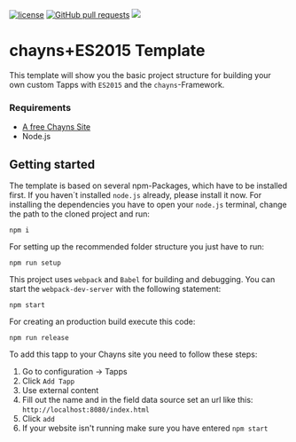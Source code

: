 [![license](https://img.shields.io/github/license/TobitSoftware/chayns-template-es6.svg)]() [![GitHub pull requests](https://img.shields.io/github/issues-pr/TobitSoftware/chayns-template-es6.svg)]() [![](https://img.shields.io/github/issues-pr-closed-raw/TobitSoftware/chayns-template-es6.svg)]()

# chayns+ES2015 Template

This template will show you the basic project structure for building your own custom Tapps with `ES2015` and the `chayns`-Framework.

### Requirements

* [A free Chayns Site](https://chayns.tobit.software/)
* Node.js

## Getting started

The template is based on several npm-Packages, which have to be installed first. If you haven´t installed `node.js` already, please install it now.
For installing the dependencies you have to open your `node.js` terminal, change the path to the cloned project and run:

```
npm i
```

For setting up the recommended folder structure you just have to run:

```
npm run setup
```

This project uses `webpack` and `Babel` for building and debugging. You can start the `webpack-dev-server` with the following statement:

```
npm start
```

For creating an production build execute this code:

```
npm run release
```

To add this tapp to your Chayns site you need to follow these steps:

1. Go to configuration -> Tapps
2. Click ```Add Tapp```
3. Use external content
4. Fill out the name and in the field data source set an url like this: ```http://localhost:8080/index.html```
5. Click ```add```
6. If your website isn't running make sure you have entered ```npm start```
